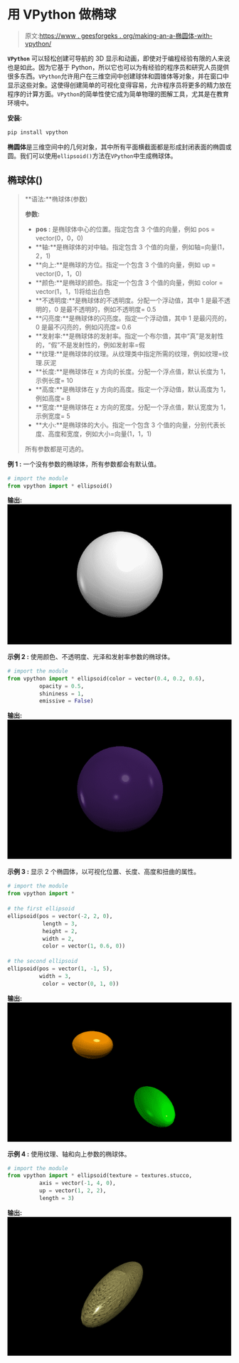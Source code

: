 # 用 VPython 做椭球

> 原文:[https://www . geesforgeks . org/making-an-a-椭圆体-with-vpython/](https://www.geeksforgeeks.org/making-an-ellipsoid-with-vpython/)

**`VPython`** 可以轻松创建可导航的 3D 显示和动画，即使对于编程经验有限的人来说也是如此。因为它基于 Python，所以它也可以为有经验的程序员和研究人员提供很多东西。`VPython`允许用户在三维空间中创建球体和圆锥体等对象，并在窗口中显示这些对象。这使得创建简单的可视化变得容易，允许程序员将更多的精力放在程序的计算方面。`VPython`的简单性使它成为简单物理的图解工具，尤其是在教育环境中。

**安装:**

```py
pip install vpython
```

**椭圆体**是三维空间中的几何对象，其中所有平面横截面都是形成封闭表面的椭圆或圆。我们可以使用`ellipsoid()`方法在`VPython`中生成椭球体。

## 椭球体()

> **语法:**椭球体(参数)
> 
> **参数:**
> 
> *   **pos :** 是椭球体中心的位置。指定包含 3 个值的向量，例如 pos = vector(0，0，0)
> *   **轴:**是椭球体的对中轴。指定包含 3 个值的向量，例如轴=向量(1，2，1)
> *   **向上:**是椭球的方位。指定一个包含 3 个值的向量，例如 up = vector(0，1，0)
> *   **颜色:**是椭球的颜色。指定一个包含 3 个值的向量，例如 color = vector(1，1，1)将给出白色
> *   **不透明度:**是椭球体的不透明度。分配一个浮动值，其中 1 是最不透明的，0 是最不透明的，例如不透明度= 0.5
> *   **闪亮度:**是椭球体的闪亮度。指定一个浮动值，其中 1 是最闪亮的，0 是最不闪亮的，例如闪亮度= 0.6
> *   **发射率:**是椭球体的发射率。指定一个布尔值，其中“真”是发射性的，“假”不是发射性的，例如发射率=假
> *   **纹理:**是椭球体的纹理。从纹理类中指定所需的纹理，例如纹理=纹理.灰泥
> *   **长度:**是椭球体在 x 方向的长度。分配一个浮点值，默认长度为 1，示例长度= 10
> *   **高度:**是椭球体在 y 方向的高度。指定一个浮动值，默认高度为 1，例如高度= 8
> *   **宽度:**是椭球体在 z 方向的宽度。分配一个浮点值，默认宽度为 1，示例宽度= 5
> *   **大小:**是椭球体的大小。指定一个包含 3 个值的向量，分别代表长度、高度和宽度，例如大小=向量(1，1，1)
> 
> 所有参数都是可选的。

**例 1 :** 一个没有参数的椭球体，所有参数都会有默认值。

```py
# import the module
from vpython import * ellipsoid()
```

**输出:**
![](img/f4c3a6157c0d6c550ce9a38a668c2b34.png)

**示例 2 :** 使用颜色、不透明度、光泽和发射率参数的椭球体。

```py
# import the module
from vpython import * ellipsoid(color = vector(0.4, 0.2, 0.6), 
          opacity = 0.5, 
          shininess = 1, 
          emissive = False)
```

**输出:**
![](img/f70c7cb51a646d02234702d98b0fb8f8.png)

**示例 3 :** 显示 2 个椭圆体，以可视化位置、长度、高度和扭曲的属性。

```py
# import the module
from vpython import *

# the first ellipsoid
ellipsoid(pos = vector(-2, 2, 0),
           length = 3,
           height = 2,
           width = 2,
           color = vector(1, 0.6, 0))

# the second ellipsoid
ellipsoid(pos = vector(1, -1, 5), 
          width = 3,
           color = vector(0, 1, 0))
```

**输出:**
![](img/cb1dfd765bbbc2faea3f3b0cb7ba47ce.png)

**示例 4 :** 使用纹理、轴和向上参数的椭球体。

```py
# import the module
from vpython import * ellipsoid(texture = textures.stucco,
          axis = vector(-1, 4, 0),
          up = vector(1, 2, 2),
          length = 3)
```

**输出:**
![](img/5af6007d143f5fbc90a62f686af5e3cf.png)